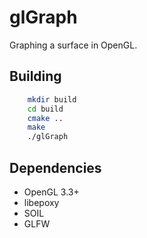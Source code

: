 # glGraph
Graphing a surface in OpenGL.

## Building
```bash
    mkdir build
    cd build
    cmake ..
    make
    ./glGraph
```

## Dependencies
* OpenGL 3.3+
* libepoxy
* SOIL
* GLFW
